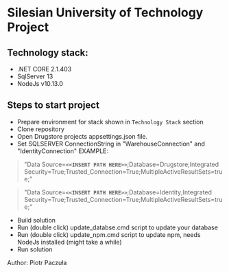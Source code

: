 # Silesian University of Technology Project

## Technology stack:
- .NET CORE 2.1.403
- SqlServer 13
- NodeJs v10.13.0

## Steps to start project
- Prepare environment for stack shown in `Technology Stack` section
- Clone repository
- Open Drugstore projects appsettings.json file. 
- Set SQLSERVER ConnectionString   in "WarehouseConnection" and "IdentityConnection" EXAMPLE:

> "Data Source=__`<<INSERT PATH HERE>>`__;Database=Drugstore;Integrated Security=True;Trusted_Connection=True;MultipleActiveResultSets=true;"

> "Data Source=__`<<INSERT PATH HERE>>`__;Database=Identity;Integrated Security=True;Trusted_Connection=True;MultipleActiveResultSets=true;"
- Build solution
- Run (double click) update_databse.cmd script to update your database
- Run (double click) update_npm.cmd script to update npm, needs NodeJs installed (might take a while)
- Run solution
















Author: Piotr Paczuła	
